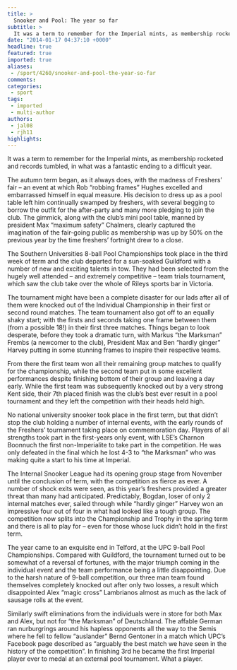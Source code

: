 ```yaml
---
title: >
  Snooker and Pool: The year so far
subtitle: >
  It was a term to remember for the Imperial mints, as membership rocketed and records tumbled, in what was a fantastic ending to a difficult year.
date: "2014-01-17 04:37:10 +0000"
headline: true
featured: true
imported: true
aliases:
 - /sport/4260/snooker-and-pool-the-year-so-far
comments:
categories:
 - sport
tags:
 - imported
 - multi-author
authors:
 - jal08
 - rjh11
highlights:
---
```


It was a term to remember for the Imperial mints, as membership rocketed and records tumbled, in what was a fantastic ending to a difficult year.

The autumn term began, as it always does, with the madness of Freshers’ fair – an event at which Rob “robbing frames” Hughes excelled and embarrassed himself in equal measure. His decision to dress up as a pool table left him continually swamped by freshers, with several begging to borrow the outfit for the after-party and many more pledging to join the club. The gimmick, along with the club’s mini pool table, manned by president Max “maximum safety” Chalmers, clearly captured the imagination of the fair-going public as membership was up by 50% on the previous year by the time freshers’ fortnight drew to a close.

The Southern Universities 8-ball Pool Championships took place in the third week of term and the club departed for a sun-soaked Guildford with a number of new and exciting talents in tow. They had been selected from the hugely well attended – and extremely competitive – team trials tournament, which saw the club take over the whole of Rileys sports bar in Victoria.

The tournament might have been a complete disaster for our lads after all of them were knocked out of the Individual Championship in their first or second round matches. The team tournament also got off to an equally shaky start; with the firsts and seconds taking one frame between them (from a possible 18!) in their first three matches. Things began to look desperate, before they took a dramatic turn, with Markus “the Marksman” Frembs (a newcomer to the club), President Max and Ben “hardly ginger” Harvey putting in some stunning frames to inspire their respective teams.

From there the first team won all their remaining group matches to qualify for the championship, while the second team put in some excellent performances despite finishing bottom of their group and leaving a day early. While the first team was subsequently knocked out by a very strong Kent side, their 7th placed finish was the club’s best ever result in a pool tournament and they left the competition with their heads held high.

No national university snooker took place in the first term, but that didn’t stop the club holding a number of internal events, with the early rounds of the Freshers’ tournament taking place on commemoration day. Players of all strengths took part in the first-years only event, with LSE’s Charnon Boonnuch the first non-Imperialite to take part in the competition. He was only defeated in the final which he lost 4-3 to “the Marksman” who was making quite a start to his time at Imperial.

The Internal Snooker League had its opening group stage from November until the conclusion of term, with the competition as fierce as ever. A number of shock exits were seen, as this year’s freshers provided a greater threat than many had anticipated. Predictably, Bogdan, loser of only 2 internal matches ever, sailed through while “hardly ginger” Harvey won an impressive four out of four in what had looked like a tough group. The competition now splits into the Championship and Trophy in the spring term and there is all to play for – even for those whose luck didn’t hold in the first term.

The year came to an exquisite end in Telford, at the UPC 9-ball Pool Championships. Compared with Guildford, the tournament turned out to be somewhat of a reversal of fortunes, with the major triumph coming in the individual event and the team performance being a little disappointing. Due to the harsh nature of 9-ball competition, our three man team found themselves completely knocked out after only two losses, a result which disappointed Alex “magic cross” Lambrianos almost as much as the lack of sausage rolls at the event.

Similarly swift eliminations from the individuals were in store for both Max and Alex, but not for “the Marksman” of Deutschland. The affable German ran nurburgrings around his hapless opponents all the way to the Semis where he fell to fellow “auslander” Bernd Gentoner in a match which UPC’s Facebook page described as “arguably the best match we have seen in the history of the competition”. In finishing 3rd he became the first Imperial player ever to medal at an external pool tournament. What a player.

